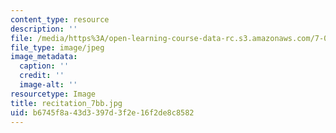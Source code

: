 ```yaml
---
content_type: resource
description: ''
file: /media/https%3A/open-learning-course-data-rc.s3.amazonaws.com/7-013-introductory-biology-spring-2018/b6745f8a43d3397d3f2e16f2de8c8582_recitation_7bb.jpg
file_type: image/jpeg
image_metadata:
  caption: ''
  credit: ''
  image-alt: ''
resourcetype: Image
title: recitation_7bb.jpg
uid: b6745f8a-43d3-397d-3f2e-16f2de8c8582
---
```

